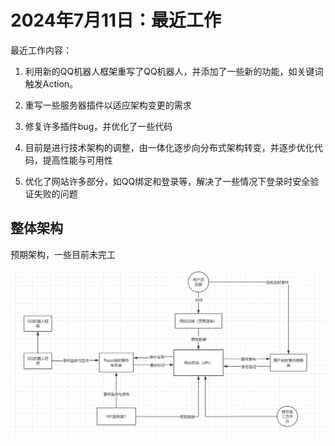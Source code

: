 
# 2024年7月11日：最近工作

最近工作内容：

1. 利用新的QQ机器人框架重写了QQ机器人，并添加了一些新的功能，如关键词触发Action。

2. 重写一些服务器插件以适应架构变更的需求

3. 修复许多插件bug，并优化了一些代码

4. 目前是进行技术架构的调整，由一体化逐步向分布式架构转变，并逐步优化代码，提高性能与可用性

5. 优化了网站许多部分，如QQ绑定和登录等，解决了一些情况下登录时安全验证失败的问题

## 整体架构

预期架构，一些目前未完工

![纸片架构图](./20240711.webp)
